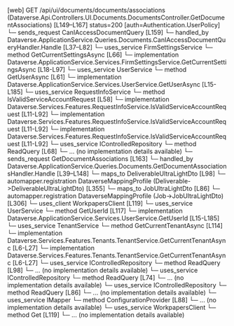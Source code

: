 [web] GET /api/ui/documents/documents/associations  (Dataverse.Api.Controllers.UI.Documents.DocumentsController.GetDocumentAssociations)  [L149–L167] status=200 [auth=Authentication.UserPolicy]
  └─ sends_request CanIAccessDocumentQuery [L159]
    └─ handled_by Dataverse.ApplicationService.Queries.Documents.CanIAccessDocumentQueryHandler.Handle [L37–L82]
      └─ uses_service FirmSettingsService
        └─ method GetCurrentSettingsAsync [L66]
          └─ implementation Dataverse.ApplicationService.Services.FirmSettingsService.GetCurrentSettingsAsync [L18-L97]
      └─ uses_service UserService
        └─ method GetUserAsync [L61]
          └─ implementation Dataverse.ApplicationService.Services.UserService.GetUserAsync [L15-L185]
      └─ uses_service RequestInfoService
        └─ method IsValidServiceAccountRequest [L58]
          └─ implementation Dataverse.Services.Features.RequestInfoService.IsValidServiceAccountRequest [L11-L92]
          └─ implementation Dataverse.Services.Features.RequestInfoService.IsValidServiceAccountRequest [L11-L92]
          └─ implementation Dataverse.Services.Features.RequestInfoService.IsValidServiceAccountRequest [L11-L92]
      └─ uses_service IControlledRepository<Document>
        └─ method ReadQuery [L68]
          └─ ... (no implementation details available)
  └─ sends_request GetDocumentAssociations [L163]
    └─ handled_by Dataverse.ApplicationService.Queries.Documents.GetDocumentAssociationsHandler.Handle [L39–L148]
      └─ maps_to DeliverableUltraLightDto [L98]
        └─ automapper.registration DataverseMappingProfile (Deliverable->DeliverableUltraLightDto) [L355]
      └─ maps_to JobUltraLightDto [L86]
        └─ automapper.registration DataverseMappingProfile (Job->JobUltraLightDto) [L306]
      └─ uses_client WorkpapersClient [L119]
      └─ uses_service UserService
        └─ method GetUserId [L117]
          └─ implementation Dataverse.ApplicationService.Services.UserService.GetUserId [L15-L185]
      └─ uses_service TenantService
        └─ method GetCurrentTenantAsync [L114]
          └─ implementation Dataverse.Services.Features.Tenants.TenantService.GetCurrentTenantAsync [L6-L27]
          └─ implementation Dataverse.Services.Features.Tenants.TenantService.GetCurrentTenantAsync [L6-L27]
      └─ uses_service IControlledRepository<Deliverable>
        └─ method ReadQuery [L98]
          └─ ... (no implementation details available)
      └─ uses_service IControlledRepository<Document>
        └─ method ReadQuery [L74]
          └─ ... (no implementation details available)
      └─ uses_service IControlledRepository<Job>
        └─ method ReadQuery [L86]
          └─ ... (no implementation details available)
      └─ uses_service IMapper
        └─ method ConfigurationProvider [L88]
          └─ ... (no implementation details available)
      └─ uses_service WorkpapersClient
        └─ method Get [L119]
          └─ ... (no implementation details available)

